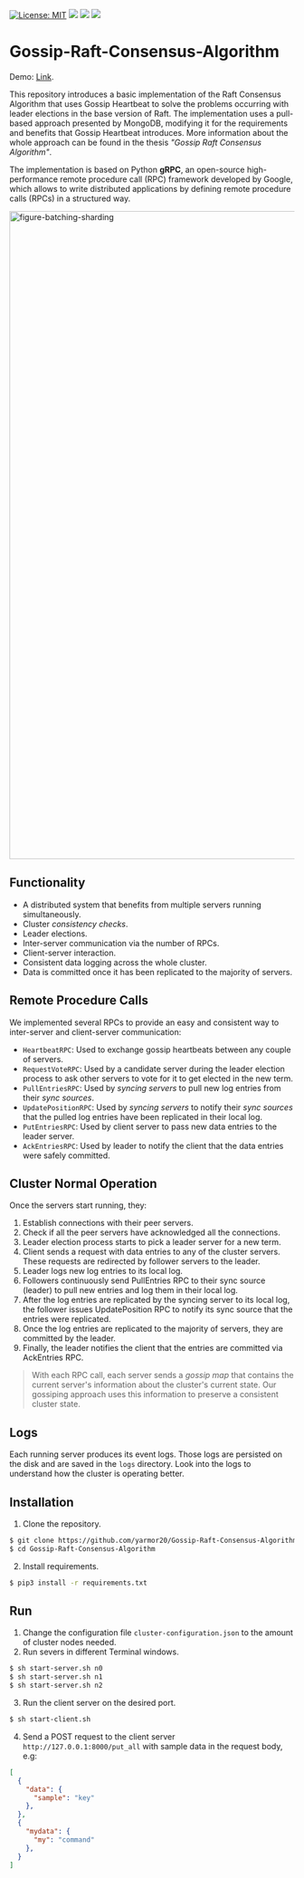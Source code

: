 [![License: MIT](https://img.shields.io/badge/License-MIT-yellow.svg)](https://opensource.org/licenses/MIT)
![](https://img.shields.io/github/commit-activity/w/yarmor20/Gossip-Raft-Consensus-Algorithm)
![](https://img.shields.io/github/last-commit/yarmor20/Gossip-Raft-Consensus-Algorithm)
![](https://img.shields.io/github/languages/code-size/yarmor20/Gossip-Raft-Consensus-Algorithm)

# Gossip-Raft-Consensus-Algorithm

Demo: [Link](https://drive.google.com/file/d/1Mop_H-z2n28wp8ClL2Cv39zV3VKck4Za/view?usp=sharing).

This repository introduces a basic implementation of the Raft Consensus Algorithm that uses Gossip Heartbeat to solve the problems occurring with leader elections in the base version of Raft. The implementation uses a pull-based approach presented by MongoDB, modifying it for the requirements and benefits that Gossip Heartbeat introduces. More information about the whole approach can be found in the thesis *"Gossip Raft Consensus Algorithm"*.

The implementation is based on Python **gRPC**, an open-source high-performance remote procedure call (RPC) framework developed by Google, which allows to write distributed applications by defining remote procedure calls (RPCs) in a structured way.

<img width="1145" alt="figure-batching-sharding" src="https://github.com/yarmor20/Gossip-Raft-Consensus-Algorithm/assets/57010347/abf53b40-f944-4b70-8f1c-8c8ec7805499">

## Functionality 
- A distributed system that benefits from multiple servers running simultaneously.
- Cluster *consistency checks*.
- Leader elections.
- Inter-server communication via the number of RPCs.
- Client-server interaction.
- Consistent data logging across the whole cluster.
- Data is committed once it has been replicated to the majority of servers.

## Remote Procedure Calls
We implemented several RPCs to provide an easy and consistent way to inter-server and client-server communication:
- `HeartbeatRPC`: Used to exchange gossip heartbeats between any couple of servers.
- `RequestVoteRPC`: Used by a candidate server during the leader election process to ask other servers to vote for it to get elected in the new term.
- `PullEntriesRPC`: Used by *syncing servers* to pull new log entries from their *sync sources*.
- `UpdatePositionRPC`: Used by *syncing servers* to notify their *sync sources* that the pulled log entries have been replicated in their local log.
- `PutEntriesRPC`: Used by client server to pass new data entries to the leader server.
- `AckEntriesRPC`: Used by leader to notify the client that the data entries were safely committed.

## Cluster Normal Operation

Once the servers start running, they:
1. Establish connections with their peer servers.
2. Check if all the peer servers have acknowledged all the connections.
3. Leader election process starts to pick a leader server for a new term.
4. Client sends a request with data entries to any of the cluster servers. These requests are redirected by follower servers to the leader.
5. Leader logs new log entries to its local log.
6. Followers continuously send PullEntries RPC to their sync source (leader) to pull new entries and log them in their local log.
7. After the log entries are replicated by the syncing server to its local log, the follower issues UpdatePosition RPC to notify its sync source that the entries were replicated.
8. Once the log entries are replicated to the majority of servers, they are committed by the leader.
9. Finally, the leader notifies the client that the entries are committed via AckEntries RPC.

> With each RPC call, each server sends a *gossip map* that contains the current server's information about the cluster's current state. Our gossiping approach uses this information to preserve a consistent cluster state.

## Logs

Each running server produces its event logs. Those logs are persisted on the disk and are saved in the `logs` directory. Look into the logs to understand how the cluster is operating better.

## Installation
1. Clone the repository.
```bash
$ git clone https://github.com/yarmor20/Gossip-Raft-Consensus-Algorithm.git
$ cd Gossip-Raft-Consensus-Algorithm
```
2. Install requirements.
```bash
$ pip3 install -r requirements.txt
```

## Run
1. Change the configuration file `cluster-configuration.json` to the amount of cluster nodes needed.
2. Run severs in different Terminal windows.
```bash
$ sh start-server.sh n0
$ sh start-server.sh n1
$ sh start-server.sh n2
```
3. Run the client server on the desired port.
```bash
$ sh start-client.sh
```
4. Send a POST request to the client server `http://127.0.0.1:8000/put_all` with sample data in the request body, e.g:
```json
[
  {
    "data": {
      "sample": "key"
    },
  },
  {
    "mydata": {
      "my": "command"
    },
  }
]
```

